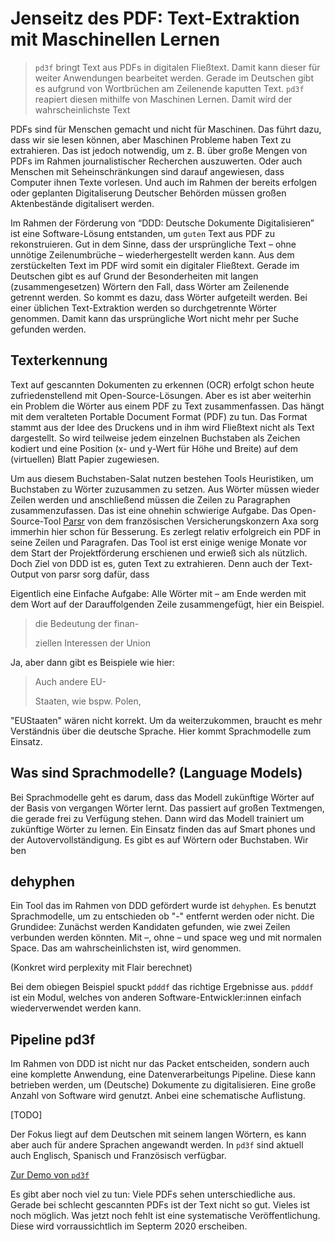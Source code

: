 # Jenseitz des PDF: Text-Extraktion mit Maschinellen Lernen

> `pd3f` bringt Text aus PDFs in digitalen Fließtext.
> Damit kann dieser für weiter Anwendungen bearbeitet werden.
> Gerade im Deutschen gibt es aufgrund von Wortbrüchen am Zeilenende kaputten Text.
> `pd3f` reapiert diesen mithilfe von Maschinen Lernen.
> Damit wird der wahrscheinlichste Text

PDFs sind für Menschen gemacht und nicht für Maschinen.
Das führt dazu, dass wir sie lesen können, aber Maschinen Probleme haben Text zu extrahieren.
Das ist jedoch notwendig, um z. B. über große Mengen von PDFs im Rahmen journalistischer Recherchen auszuwerten.
Oder auch Menschen mit Seheinschränkungen sind darauf angewiesen, dass Computer ihnen Texte vorlesen.
Und auch im Rahmen der bereits erfolgen oder geplanten Digitaliserung Deutscher Behörden müssen großen Aktenbestände digitalisert werden.

Im Rahmen der Förderung von “DDD: Deutsche Dokumente Digitalisieren” ist eine Software-Lösung entstanden, um `guten` Text aus PDF zu rekonstruieren.
Gut in dem Sinne, dass der ursprüngliche Text – ohne unnötige Zeilenumbrüche – wiederhergestellt werden kann.
Aus dem zerstückelten Text im PDF wird somit ein digitaler Fließtext.
Gerade im Deutschen gibt es auf Grund der Besonderheiten mit langen (zusammengesetzen) Wörtern den Fall, dass Wörter am Zeilenende getrennt werden.
So kommt es dazu, dass Wörter aufgeteilt werden.
Bei einer üblichen Text-Extraktion werden so durchgetrennte Wörter genommen.
Damit kann das ursprüngliche Wort nicht mehr per Suche gefunden werden.

## Texterkennung

Text auf gescannten Dokumenten zu erkennen (OCR) erfolgt schon heute zufriedenstellend mit Open-Source-Lösungen.
Aber es ist aber weiterhin ein Problem die Wörter aus einem PDF zu Text zusammenfassen.
Das hängt mit dem veralteten Portable Document Format (PDF) zu tun.
Das Format stammt aus der Idee des Druckens und in ihm wird Fließtext nicht als Text dargestellt.
So wird teilweise jedem einzelnen Buchstaben als Zeichen kodiert und eine Position (x- und y-Wert für Höhe und Breite) auf dem (virtuellen) Blatt Papier zugewiesen.

Um aus diesem Buchstaben-Salat nutzen bestehen Tools Heuristiken, um Buchstaben zu Wörter zuzusammen zu setzen.
Aus Wörter müssen wieder Zeilen werden und anschließend müssen die Zeilen zu Paragraphen zusammenzufassen.
Das ist eine ohnehin schwierige Aufgabe.
Das Open-Source-Tool [Parsr](https://github.com/axa-group/Parsr) von dem französischen Versicherungskonzern Axa sorg immerhin hier schon für Besserung.
Es zerlegt relativ erfolgreich ein PDF in seine Zeilen und Paragrafen.
Das Tool ist erst einige wenige Monate vor dem Start der Projektförderung erschienen und erwieß sich als nützlich.
Doch Ziel von DDD ist es, guten Text zu extrahieren.
Denn auch der Text-Output von parsr sorg dafür, dass

Eigentlich eine Einfache Aufgabe: Alle Wörter mit – am Ende werden mit dem Wort auf der Darauffolgenden Zeile zusammengefügt, hier ein Beispiel.

> die Bedeutung der finan-
>
> ziellen Interessen der Union

Ja, aber dann gibt es Beispiele wie hier:

> Auch andere EU-
>
> Staaten, wie bspw. Polen,

"EUStaaten" wären nicht korrekt.
Um da weiterzukommen, braucht es mehr Verständnis über die deutsche Sprache.
Hier kommt Sprachmodelle zum Einsatz.

## Was sind Sprachmodelle? (Language Models)

Bei Sprachmodelle geht es darum, dass das Modell zukünftige Wörter auf der Basis von vergangen Wörter lernt.
Das passiert auf großen Textmengen, die gerade frei zu Verfügung stehen.
Dann wird das Modell trainiert um zukünftige Wörter zu lernen.
Ein Einsatz finden das auf Smart phones und der Autovervollständigung.
Es gibt es auf Wörtern oder Buchstaben.
Wir ben

## dehyphen

Ein Tool das im Rahmen von DDD gefördert wurde ist `dehyphen`.
Es benutzt Sprachmodelle, um zu entschieden ob "-" entfernt werden oder nicht.
Die Grundidee: Zunächst werden Kandidaten gefunden, wie zwei Zeilen verbunden werden könnten.
Mit –, ohne – und space weg und mit normalen Space.
Das am wahrscheinlichsten ist, wird genommen.

(Konkret wird perplexity mit Flair berechnet)

Bei dem obiegen Beispiel spuckt `pdddf` das richtige Ergebnisse aus.
`pdddf` ist ein Modul, welches von anderen Software-Entwickler:innen einfach wiederverwendet werden kann.

## Pipeline pd3f

Im Rahmen von DDD ist nicht nur das Packet entscheiden, sondern auch eine komplette Anwendung, eine Datenverarbeitungs Pipeline.
Diese kann betrieben werden, um (Deutsche) Dokumente zu digitalisieren.
Eine große Anzahl von Software wird genutzt.
Anbei eine schematische Auflistung.

[TODO]

Der Fokus liegt auf dem Deutschen mit seinem langen Wörtern, es kann aber auch für andere Sprachen angewandt werden.
In `pd3f` sind aktuell auch Englisch, Spanisch und Französisch verfügbar.

[Zur Demo von `pd3f`](demo.pd3f.com)

Es gibt aber noch viel zu tun: Viele PDFs sehen unterschiedliche aus. Gerade bei schlecht gescannten PDFs ist der Text nicht so gut. Vieles ist noch möglich.
Was jetzt noch fehlt ist eine systematische Veröffentlichung. Diese wird vorraussichtlich im Septerm 2020 erscheiben.